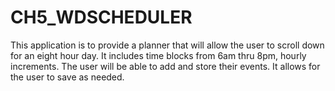 # CH5_WDSCHEDULER
This application is to provide a planner that will allow the user to scroll down for an eight hour day. It includes time blocks from 6am thru 8pm, hourly increments. The user will be able to add and store their events. It allows for the user to save as needed.


